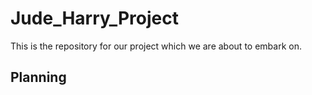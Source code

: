# Jude_Harry_Project
This is the repository for our project which we are about to embark on.
## Planning
